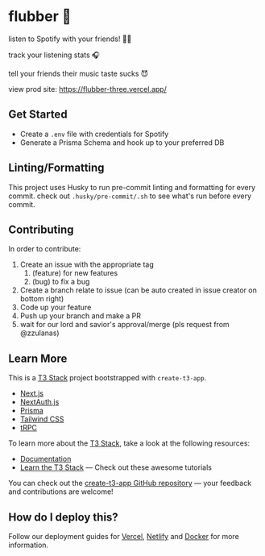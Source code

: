 # flubber 🧽

listen to Spotify with your friends! 🕺💃

track your listening stats 🎧

tell your friends their music taste sucks 😈

view prod site: https://flubber-three.vercel.app/

## Get Started

- Create a `.env` file with credentials for Spotify
- Generate a Prisma Schema and hook up to your preferred DB

## Linting/Formatting

This project uses Husky to run pre-commit linting and formatting for every commit. check out `.husky/pre-commit/.sh` to see what's run before every commit.

## Contributing

In order to contribute:

1. Create an issue with the appropriate tag
   1. (feature) for new features
   2. (bug) to fix a bug
2. Create a branch relate to issue (can be auto created in issue creator on bottom right)
3. Code up your feature
4. Push up your branch and make a PR
5. wait for our lord and savior's approval/merge (pls request from @zzulanas)

## Learn More

This is a [T3 Stack](https://create.t3.gg/) project bootstrapped with `create-t3-app`.

- [Next.js](https://nextjs.org)
- [NextAuth.js](https://next-auth.js.org)
- [Prisma](https://prisma.io)
- [Tailwind CSS](https://tailwindcss.com)
- [tRPC](https://trpc.io)

To learn more about the [T3 Stack](https://create.t3.gg/), take a look at the following resources:

- [Documentation](https://create.t3.gg/)
- [Learn the T3 Stack](https://create.t3.gg/en/faq#what-learning-resources-are-currently-available) — Check out these awesome tutorials

You can check out the [create-t3-app GitHub repository](https://github.com/t3-oss/create-t3-app) — your feedback and contributions are welcome!

## How do I deploy this?

Follow our deployment guides for [Vercel](https://create.t3.gg/en/deployment/vercel), [Netlify](https://create.t3.gg/en/deployment/netlify) and [Docker](https://create.t3.gg/en/deployment/docker) for more information.

